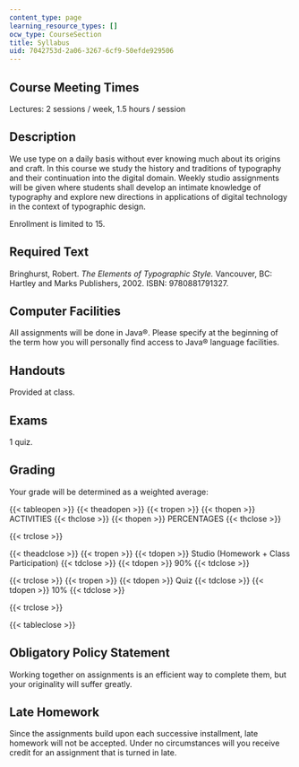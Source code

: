 ```yaml
---
content_type: page
learning_resource_types: []
ocw_type: CourseSection
title: Syllabus
uid: 7042753d-2a06-3267-6cf9-50efde929506
---
```


Course Meeting Times
--------------------

Lectures: 2 sessions / week, 1.5 hours / session

Description
-----------

We use type on a daily basis without ever knowing much about its origins and craft. In this course we study the history and traditions of typography and their continuation into the digital domain. Weekly studio assignments will be given where students shall develop an intimate knowledge of typography and explore new directions in applications of digital technology in the context of typographic design.

Enrollment is limited to 15.

Required Text
-------------

Bringhurst, Robert. _The Elements of Typographic Style._ Vancouver, BC: Hartley and Marks Publishers, 2002. ISBN: 9780881791327.

Computer Facilities
-------------------

All assignments will be done in Java®. Please specify at the beginning of the term how you will personally find access to Java® language facilities.

Handouts
--------

Provided at class.

Exams
-----

1 quiz.

Grading
-------

Your grade will be determined as a weighted average:

{{< tableopen >}}
{{< theadopen >}}
{{< tropen >}}
{{< thopen >}}
ACTIVITIES
{{< thclose >}}
{{< thopen >}}
PERCENTAGES
{{< thclose >}}

{{< trclose >}}

{{< theadclose >}}
{{< tropen >}}
{{< tdopen >}}
Studio (Homework + Class Participation)
{{< tdclose >}}
{{< tdopen >}}
90%
{{< tdclose >}}

{{< trclose >}}
{{< tropen >}}
{{< tdopen >}}
Quiz
{{< tdclose >}}
{{< tdopen >}}
10%
{{< tdclose >}}

{{< trclose >}}

{{< tableclose >}}

Obligatory Policy Statement
---------------------------

Working together on assignments is an efficient way to complete them, but your originality will suffer greatly.

Late Homework
-------------

Since the assignments build upon each successive installment, late homework will not be accepted. Under no circumstances will you receive credit for an assignment that is turned in late.